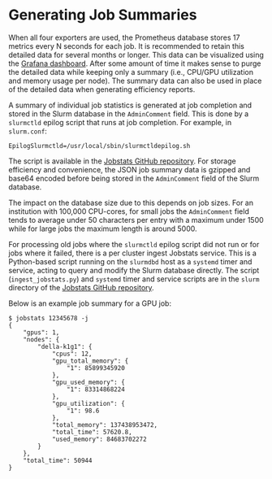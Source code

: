 # Generating Job Summaries

When all four exporters are used, the Prometheus database stores 17 metrics every N seconds for each job. It is recommended to retain this detailed data for several months or longer. This data can be visualized using the [Grafana dashboard](grafana.md). After some amount of time it makes sense to purge the detailed data while keeping only a summary (i.e., CPU/GPU utilization and memory usage per node). The summary data can also be used in place of the detailed data when generating efficiency reports.

A summary of individual job statistics is generated at job completion and stored in the Slurm database in the `AdminComment` field. This is done by a `slurmctld` epilog script that runs at job completion. For example, in `slurm.conf`:


```
EpilogSlurmctld=/usr/local/sbin/slurmctldepilog.sh
```

The script is available in the <a href="https://github.com/PrincetonUniversity/jobstats/tree/main/slurm" target="_blank">Jobstats GitHub repository</a>. For storage efficiency and convenience, the JSON job summary data is gzipped and base64 encoded before being stored in the `AdminComment` field of the Slurm database.

The impact on the database size due to this depends on job sizes. For an institution with 100,000 CPU-cores, for small jobs the `AdminComment` field tends to average under 50 characters per entry with a maximum under 1500 while for large jobs the maximum length is around 5000.

For processing old jobs where the `slurmctld` epilog script did not run or for jobs where it failed, there is a per cluster ingest Jobstats service. This is a Python-based script running on the `slurmdbd` host as a `systemd` timer and service, acting to query and modify the Slurm database directly. The script (`ingest_jobstats.py`) and `systemd` timer and service scripts are in the `slurm` directory of the <a href="https://github.com/PrincetonUniversity/jobstats/tree/main/slurm" target="_blank">Jobstats GitHub repository</a>.

Below is an example job summary for a GPU job:

```
$ jobstats 12345678 -j
{
    "gpus": 1,
    "nodes": {
        "della-k1g1": {
            "cpus": 12,
            "gpu_total_memory": {
                "1": 85899345920
            },
            "gpu_used_memory": {
                "1": 83314868224
            },
            "gpu_utilization": {
                "1": 98.6
            },
            "total_memory": 137438953472,
            "total_time": 57620.8,
            "used_memory": 84683702272
        }
    },
    "total_time": 50944
}
```
